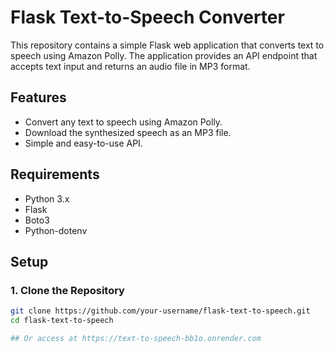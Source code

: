 # Flask Text-to-Speech Converter

This repository contains a simple Flask web application that converts text to speech using Amazon Polly. The application provides an API endpoint that accepts text input and returns an audio file in MP3 format.

## Features

- Convert any text to speech using Amazon Polly.
- Download the synthesized speech as an MP3 file.
- Simple and easy-to-use API.

## Requirements

- Python 3.x
- Flask
- Boto3
- Python-dotenv

## Setup

### 1. Clone the Repository

```bash
git clone https://github.com/your-username/flask-text-to-speech.git
cd flask-text-to-speech

## Or access at https://text-to-speech-bb1o.onrender.com

